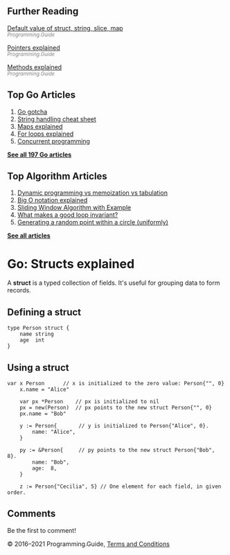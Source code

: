 ## Further Reading

[Default value of struct, string, slice, map](default-zero-value.html)  
<span style="color: grey; font-style: italic; font-size: smaller">Programming.Guide</span>

[Pointers explained](pointers-explained.html)  
<span style="color: grey; font-style: italic; font-size: smaller">Programming.Guide</span>

[Methods explained](methods-explained.html)  
<span style="color: grey; font-style: italic; font-size: smaller">Programming.Guide</span>

## Top Go Articles

1.  [Go gotcha](go-gotcha.html)
2.  [String handling cheat sheet](string-functions-reference-cheat-sheet.html)
3.  [Maps explained](maps-explained.html)
4.  [For loops explained](for-loop.html)
5.  [Concurrent programming](go-concurrency-tutorial.html)

[**See all 197 Go articles**](index.html)

## Top Algorithm Articles

1.  [Dynamic programming vs memoization vs tabulation](../dynamic-programming-vs-memoization-vs-tabulation.html)
2.  [Big O notation explained](../big-o-notation-explained.html)
3.  [Sliding Window Algorithm with Example](../sliding-window-example.html)
4.  [What makes a good loop invariant?](../what-makes-a-good-loop-invariant.html)
5.  [Generating a random point within a circle (uniformly)](../random-point-within-circle.html)

[**See all articles**](../index.html)

# Go: Structs explained

A **struct** is a typed collection of fields. It's useful for grouping data to form records.

## Defining a struct

    type Person struct {
        name string
        age  int
    }

## Using a struct

    var x Person      // x is initialized to the zero value: Person{"", 0}
        x.name = "Alice"

        var px *Person    // px is initialized to nil
        px = new(Person)  // px points to the new struct Person{"", 0}
        px.name = "Bob"

        y := Person{       // y is initialized to Person{"Alice", 0}.
            name: "Alice",
        }

        py := &Person{     // py points to the new struct Person{"Bob", 8}.
            name: "Bob",
            age:  8,
        }

        z := Person{"Cecilia", 5} // One element for each field, in given order.

## Comments

Be the first to comment!

© 2016–2021 Programming.Guide, [Terms and Conditions](../terms-and-conditions.html)
